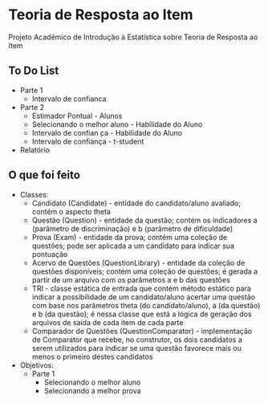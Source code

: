 # Teoria de Resposta ao Item
Projeto Acadêmico de Introdução à Estatística sobre Teoria de Resposta ao Item

## To Do List

- Parte 1
  - Intervalo de confianca
- Parte 2
  - Estimador Pontual - Alunos
  - Selecionando o melhor aluno - Habilidade do Aluno
  - Intervalo de confian ̧ca - Habilidade do Aluno
  - Intervalo de confiança - t-student
- Relatório

## O que foi feito

- Classes:
  - Candidato (Candidate) - entidade do candidato/aluno avaliado; contém o aspecto theta
  - Questão (Question) - entidade da questão; contém os indicadores a (parâmetro de discriminação) e b (parâmetro de dificuldade)
  - Prova (Exam) - entidade da prova; contém uma coleção de questões; pode ser aplicada a um candidato para indicar sua pontuação
  - Acervo de Questões (QuestionLibrary) - entidade da coleção de questões disponíveis; contém uma coleção de questões; é gerada a partir de um arquivo com os parâmetros a e b das questões
  - TRI - classe estática de entrada que contém método estático para indicar a possibilidade de um candidato/aluno acertar uma questão com base nos parâmetros theta (do candidato/aluno), a (da questão) e b (da questão); é nessa classe que está a lógica de geração dos arquivos de saída de cada item de cada parte
  - Comparador de Questões (QuestionComparator) - implementação de Comparator que recebe, no construtor, os dois candidatos a serem utilizados para indicar se uma questão favorece mais ou menos o primeiro destes candidatos
- Objetivos:
  - Parte 1
    - Selecionando o melhor aluno
    - Selecionando a melhor prova

